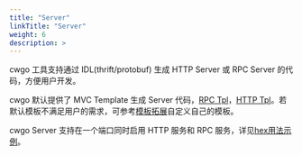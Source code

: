```yaml
---
title: "Server"
linkTitle: "Server"
weight: 6
description: >
---
```


cwgo 工具支持通过 IDL(thrift/protobuf) 生成 HTTP Server 或 RPC Server 的代码，方便用户开发。

cwgo 默认提供了 MVC Template 生成 Server 代码，[RPC Tpl](https://github.com/cloudwego/cwgo/tree/main/tpl/kitex/server/standard)，[HTTP Tpl](https://github.com/cloudwego/cwgo/tree/main/tpl/hertz/standard)。若默认模板不满足用户的需求，可参考[模板拓展](/zh/docs/cwgo/tutorials/templete-extension/)自定义自己的模板。

cwgo Server 支持在一个端口同时启用 HTTP 服务和 RPC 服务，详见[hex用法示例](https://github.com/cloudwego/hertz-examples/tree/main/hex)。

